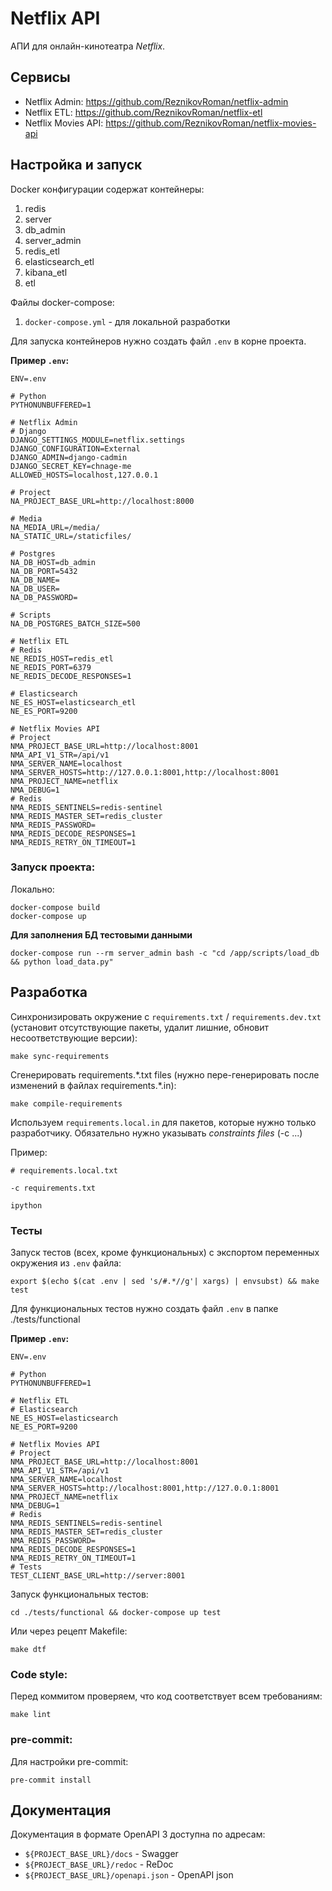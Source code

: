 # Netflix API
АПИ для онлайн-кинотеатра _Netflix_.

## Сервисы
- Netflix Admin: https://github.com/ReznikovRoman/netflix-admin
- Netflix ETL: https://github.com/ReznikovRoman/netflix-etl
- Netflix Movies API: https://github.com/ReznikovRoman/netflix-movies-api

## Настройка и запуск

Docker конфигурации содержат контейнеры:
 1. redis
 2. server
3. db_admin
7. server_admin
4. redis_etl
5. elasticsearch_etl
6. kibana_etl
 8. etl

Файлы docker-compose:
 1. `docker-compose.yml` - для локальной разработки

Для запуска контейнеров нужно создать файл `.env` в корне проекта.

**Пример `.env`:**

```dotenv
ENV=.env

# Python
PYTHONUNBUFFERED=1

# Netflix Admin
# Django
DJANGO_SETTINGS_MODULE=netflix.settings
DJANGO_CONFIGURATION=External
DJANGO_ADMIN=django-cadmin
DJANGO_SECRET_KEY=chnage-me
ALLOWED_HOSTS=localhost,127.0.0.1

# Project
NA_PROJECT_BASE_URL=http://localhost:8000

# Media
NA_MEDIA_URL=/media/
NA_STATIC_URL=/staticfiles/

# Postgres
NA_DB_HOST=db_admin
NA_DB_PORT=5432
NA_DB_NAME=
NA_DB_USER=
NA_DB_PASSWORD=

# Scripts
NA_DB_POSTGRES_BATCH_SIZE=500

# Netflix ETL
# Redis
NE_REDIS_HOST=redis_etl
NE_REDIS_PORT=6379
NE_REDIS_DECODE_RESPONSES=1

# Elasticsearch
NE_ES_HOST=elasticsearch_etl
NE_ES_PORT=9200

# Netflix Movies API
# Project
NMA_PROJECT_BASE_URL=http://localhost:8001
NMA_API_V1_STR=/api/v1
NMA_SERVER_NAME=localhost
NMA_SERVER_HOSTS=http://127.0.0.1:8001,http://localhost:8001
NMA_PROJECT_NAME=netflix
NMA_DEBUG=1
# Redis
NMA_REDIS_SENTINELS=redis-sentinel
NMA_REDIS_MASTER_SET=redis_cluster
NMA_REDIS_PASSWORD=
NMA_REDIS_DECODE_RESPONSES=1
NMA_REDIS_RETRY_ON_TIMEOUT=1
```

### Запуск проекта:

Локально:
```shell
docker-compose build
docker-compose up
```

**Для заполнения БД тестовыми данными**
```shell
docker-compose run --rm server_admin bash -c "cd /app/scripts/load_db && python load_data.py"
```

## Разработка
Синхронизировать окружение с `requirements.txt` / `requirements.dev.txt` (установит отсутствующие пакеты, удалит лишние, обновит несоответствующие версии):
```shell
make sync-requirements
```

Сгенерировать requirements.\*.txt files (нужно пере-генерировать после изменений в файлах requirements.\*.in):
```shell
make compile-requirements
```

Используем `requirements.local.in` для пакетов, которые нужно только разработчику. Обязательно нужно указывать _constraints files_ (-c ...)

Пример:
```shell
# requirements.local.txt

-c requirements.txt

ipython
```

### Тесты
Запуск тестов (всех, кроме функциональных) с экспортом переменных окружения из `.env` файла:
```shell
export $(echo $(cat .env | sed 's/#.*//g'| xargs) | envsubst) && make test
```

Для функциональных тестов нужно создать файл `.env` в папке ./tests/functional

**Пример `.env`:**
```dotenv
ENV=.env

# Python
PYTHONUNBUFFERED=1

# Netflix ETL
# Elasticsearch
NE_ES_HOST=elasticsearch
NE_ES_PORT=9200

# Netflix Movies API
# Project
NMA_PROJECT_BASE_URL=http://localhost:8001
NMA_API_V1_STR=/api/v1
NMA_SERVER_NAME=localhost
NMA_SERVER_HOSTS=http://localhost:8001,http://127.0.0.1:8001
NMA_PROJECT_NAME=netflix
NMA_DEBUG=1
# Redis
NMA_REDIS_SENTINELS=redis-sentinel
NMA_REDIS_MASTER_SET=redis_cluster
NMA_REDIS_PASSWORD=
NMA_REDIS_DECODE_RESPONSES=1
NMA_REDIS_RETRY_ON_TIMEOUT=1
# Tests
TEST_CLIENT_BASE_URL=http://server:8001
```

Запуск функциональных тестов:
```shell
cd ./tests/functional && docker-compose up test
```

Или через рецепт Makefile:
```shell
make dtf
```

### Code style:

Перед коммитом проверяем, что код соответствует всем требованиям:

```shell
make lint
```


### pre-commit:

Для настройки pre-commit:
```shell
pre-commit install
```

## Документация
Документация в формате OpenAPI 3 доступна по адресам:
- `${PROJECT_BASE_URL}/docs` - Swagger
- `${PROJECT_BASE_URL}/redoc` - ReDoc
- `${PROJECT_BASE_URL}/openapi.json` - OpenAPI json
